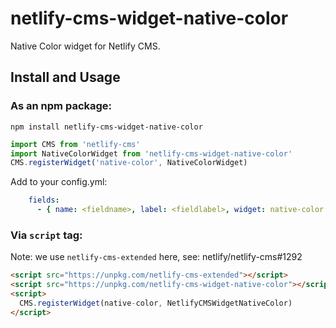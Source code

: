 # netlify-cms-widget-native-color
Native Color widget for Netlify CMS.

## Install and Usage

### As an npm package:

```shell
npm install netlify-cms-widget-native-color
```

```js
import CMS from 'netlify-cms'
import NativeColorWidget from 'netlify-cms-widget-native-color'
CMS.registerWidget('native-color', NativeColorWidget)
```
Add to your config.yml:
```yaml
    fields:
      - { name: <fieldname>, label: <fieldlabel>, widget: native-color }
```

### Via `script` tag:
Note: we use `netlify-cms-extended` here, see: netlify/netlify-cms#1292
```html
<script src="https://unpkg.com/netlify-cms-extended"></script>
<script src="https://unpkg.com/netlify-cms-widget-native-color"></script>
<script>
  CMS.registerWidget(native-color, NetlifyCMSWidgetNativeColor)
</script>
```
